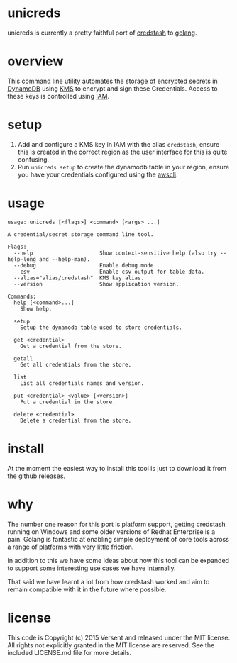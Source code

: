 # unicreds

unicreds is currently a pretty faithful port of [credstash](https://github.com/fugue/credstash) to [golang](https://golang.org/).

# overview

This command line utility automates the storage of encrypted secrets in [DynamoDB](https://aws.amazon.com/dynamodb/) using [KMS](https://aws.amazon.com/kms/) to encrypt and sign these Credentials. Access to these keys is controlled using [IAM](https://aws.amazon.com/iam/).

# setup

1. Add and configure a KMS key in IAM with the alias `credstash`, ensure this is created in the correct region as the user interface for this is quite confusing.
2. Run `unicreds setup` to create the dynamodb table in your region, ensure you have your credentials configured using the [awscli](https://aws.amazon.com/cli/).

# usage

```
usage: unicreds [<flags>] <command> [<args> ...]

A credential/secret storage command line tool.

Flags:
  --help                     Show context-sensitive help (also try --help-long and --help-man).
  --debug                    Enable debug mode.
  --csv                      Enable csv output for table data.
  --alias="alias/credstash"  KMS key alias.
  --version                  Show application version.

Commands:
  help [<command>...]
    Show help.

  setup
    Setup the dynamodb table used to store credentials.

  get <credential>
    Get a credential from the store.

  getall
    Get all credentials from the store.

  list
    List all credentials names and version.

  put <credential> <value> [<version>]
    Put a credential in the store.

  delete <credential>
    Delete a credential from the store.
```

# install

At the moment the easiest way to install this tool is just to download it from the github releases.

# why

The number one reason for this port is platform support, getting credstash running on Windows and some older versions of Redhat Enterprise is a pain. Golang is fantastic at enabling simple deployment of core tools across a range of platforms with very little friction.

In addition to this we have some ideas about how this tool can be expanded to support some interesting use cases we have internally.

That said we have learnt a lot from how credstash worked and aim to remain compatible with it in the future where possible.

# license

This code is Copyright (c) 2015 Versent and released under the MIT license. All rights not explicitly granted in the MIT license are reserved. See the included LICENSE.md file for more details.
